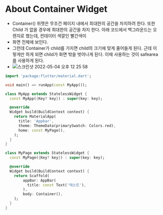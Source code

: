# About Container Widget
- Container() 위젯은 무조건 페이지 내에서 최대한의 공간을 차지하려 한다. 또한 Child 가 없을 경우에 최대한의 공간을 차지 한다. 아래 코드에서 백그라운드는 오렌지로 했는데, 컨데이터 색깔인 빨간색이
- 화면 전체에 보인다.
- 그런데 Container가 child를 가지면 child의 크기에 맞게 줄어들게 된다. 근데 이렇게만 하게 되면 child가 화면 밖을 벗어나게 된다. 이때 사용하는 것이 safearea를 사용하게 된다.
- ![스크린샷 2022-05-04 오후 12 25 58](https://user-images.githubusercontent.com/43905552/166619400-cfec8882-37e5-48d8-937f-1c23a71cbdab.png)

```dart
import 'package:flutter/material.dart';

void main() => runApp(const MyApp());

class MyApp extends StatelessWidget {
  const MyApp({Key? key}) : super(key: key);

  @override
  Widget build(BuildContext context) {
    return MaterialApp(
      title: 'Appbar',
      theme: ThemeData(primarySwatch: Colors.red),
      home: const MyPage(),
    );
  }
}

class MyPage extends StatelessWidget {
  const MyPage({Key? key}) : super(key: key);

  @override
  Widget build(BuildContext context) {
    return Scaffold(
        appBar: AppBar(
          title: const Text('테스트'),
        ),
        body: Container(),
    );
  }
}
```
